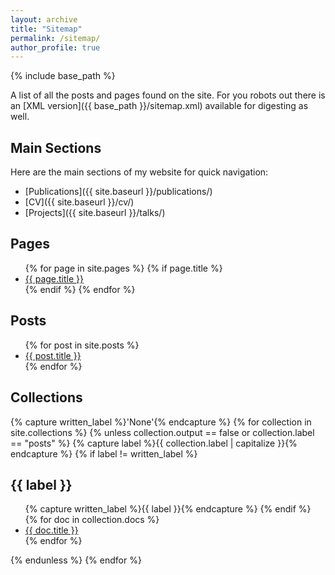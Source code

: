 ```yaml
---
layout: archive
title: "Sitemap"
permalink: /sitemap/
author_profile: true
---
```


{% include base_path %}

A list of all the posts and pages found on the site. For you robots out there is an [XML version]({{ base_path }}/sitemap.xml) available for digesting as well.

## Main Sections

Here are the main sections of my website for quick navigation:

- [Publications]({{ site.baseurl }}/publications/)
- [CV]({{ site.baseurl }}/cv/)
- [Projects]({{ site.baseurl }}/talks/)

## Pages

<ul>
{% for page in site.pages %}
  {% if page.title %}
  <li><a href="{{ site.baseurl }}{{ page.url }}">{{ page.title }}</a></li>
  {% endif %}
{% endfor %}
</ul>

## Posts

<ul>
{% for post in site.posts %}
  <li><a href="{{ site.baseurl }}{{ post.url }}">{{ post.title }}</a></li>
{% endfor %}
</ul>

## Collections

{% capture written_label %}'None'{% endcapture %}
{% for collection in site.collections %}
  {% unless collection.output == false or collection.label == "posts" %}
    {% capture label %}{{ collection.label | capitalize }}{% endcapture %}
    {% if label != written_label %}
    <h2>{{ label }}</h2>
    <ul>
    {% capture written_label %}{{ label }}{% endcapture %}
    {% endif %}
    {% for doc in collection.docs %}
      <li><a href="{{ site.baseurl }}{{ doc.url }}">{{ doc.title }}</a></li>
    {% endfor %}
    </ul>
  {% endunless %}
{% endfor %}
